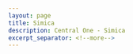 ```yaml
---
layout: page
title: Simica
description: Central One - Simica
excerpt_separator: <!--more-->
---
```

